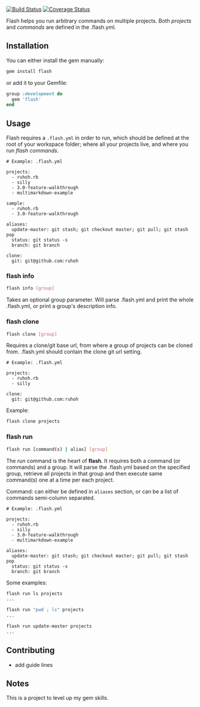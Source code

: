 [![Build Status](https://travis-ci.org/colmarius/flash.svg?branch=master)](https://travis-ci.org/colmarius/flash?branch=master)
[![Coverage Status](https://img.shields.io/coveralls/colmarius/flash.svg?branch=master)](https://coveralls.io/r/colmarius/flash?branch=master)

Flash helps you run arbitrary commands on multiple projects. Both _projects_ and _commands_ are defined in the .flash.yml.

## Installation

You can either install the gem manually:

```bash
gem install flash
```

or add it to your Gemfile:

```ruby
group :development do
  gem 'flash'
end
```

## Usage

Flash requires a `.flash.yml` in order to run, which should be defined at the root of your workspace folder; where all your projects live, and where you run _flash commands_.

```
# Example: .flash.yml

projects:
  - ruhoh.rb
  - silly
  - 3.0-feature-walkthrough
  - multimarkdown-example

sample:
  - ruhoh.rb
  - 3.0-feature-walkthrough

aliases:
  update-master: git stash; git checkout master; git pull; git stash pop
  status: git status -s
  branch: git branch

clone:
  git: git@github.com:ruhoh
```

### flash info

```bash
flash info [group]
```

Takes an optional group parameter. Will parse .flash.yml and print the whole .flash.yml, or print a group's description info.

### flash clone

```bash
flash clone [group]
```

Requires a clone/git base url, from where a group of projects can be cloned from. .flash.yml should contain the clone git url setting.

```
# Example: .flash.yml

projects:
  - ruhoh.rb
  - silly

clone:
  git: git@github.com:ruhoh
```

Example:

```bash
flash clone projects
```

### flash run

```bash
flash run [command(s) | alias] [group]
```

The _run_ command is the heart of __flash__. It requires both a command (or commands) and a group. It will parse the .flash.yml based on the specified group, retrieve all projects in that group and then execute same command(s) one at a time per each project.


Command: can either be defined in `aliases` section, or can be a list of commands semi-column separated.

```
# Example: .flash.yml

projects:
  - ruhoh.rb
  - silly
  - 3.0-feature-walkthrough
  - multimarkdown-example

aliases:
  update-master: git stash; git checkout master; git pull; git stash pop
  status: git status -s
  branch: git branch
```


Some examples:

```bash
flash run ls projects
...

flash run "pwd ; ls" projects
...

flash run update-master projects
...
```

## Contributing

- add guide lines

## Notes

This is a project to level up my gem skills.
